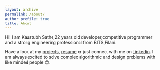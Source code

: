 ```yaml
---
layout: archive
permalink: /about/
author_profile: true
title: About
---
```


Hi! I am Kaustubh Sathe,22 years old developer,competitive programmer and a strong engineering professional 
from BITS,Pilani.

Have a look at my [projects](/projects/), [resume](/resume.pdf) or just connect with me on [Linkedin](https://www.linkedin.com/in/kaustubh-sathe-b0374917a/). I am always excited to solve complex algorithmic and design problems with like minded people &#128522;.
